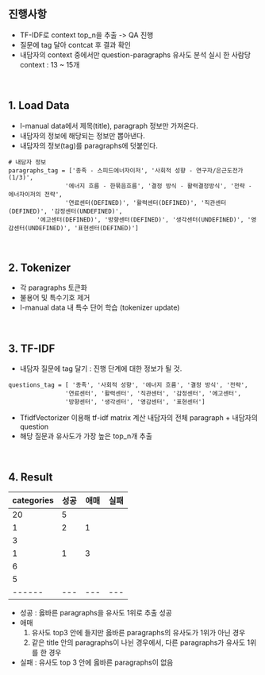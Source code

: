 ## 진행사항
- TF-IDF로 context top_n을 추출 -> QA 진행
- 질문에 tag 달아 contcat 후 결과 확인
- 내담자의 context 중에서만 question-paragraphs 유사도 분석 실시
  한 사람당 context : 13 ~ 15개
<br> 

## 1. Load Data
- I-manual data에서 제목(title), paragraph 정보만 가져온다.
- 내담자의 정보에 해당되는 정보만 뽑아낸다.
- 내담자의 정보(tag)를 paragraphs에 덧붙인다.

```
# 내담자 정보
paragraphs_tag = ['종족 - 스피드에너자이저', '사회적 성향 - 연구자/은근도전가(1/3)', 
				'에너지 흐름 - 한묶음흐름', '결정 방식 - 활력결정방식', '전략 - 에너자이저의 전략',
				'연료센터(DEFINED)', '활력센터(DEFINED)', '직관센터(DEFINED)', '감정센터(UNDEFINED)',
        '에고센터(DEFINED)', '방향센터(DEFINED)', '생각센터(UNDEFINED)', '영감센터(UNDEFINED)', '표현센터(DEFINED)']
```
<br>

## 2. Tokenizer
- 각 paragraphs 토큰화
- 불용어 및 특수기호 제거
- I-manual data 내 특수 단어 학습 (tokenizer update)

<br>

## 3. TF-IDF
- 내담자 질문에 tag 달기 : 진행 단계에 대한 정보가 될 것.
```
questions_tag = [ '종족', '사회적 성향', '에너지 흐름', '결정 방식', '전략', 
				'연료센터', '활력센터', '직관센터', '감정센터', '에고센터',
				'방향센터', '생각센터', '영감센터', '표현센터']
 ```
- TfidfVectorizer 이용해 tf-idf matrix 계산
  내담자의 전체 paragraph + 내담자의 question
- 해당 질문과 유사도가 가장 높은 top_n개 추출
<br>

## 4. Result
|categories|성공|애매|실패|
|------|---|---|---|
|20|5||
|1|2|1|
|3|||
|1|1|3|
|6|||
|5|||
|------|---|---|---|
- 성공 : 옳바른 paragraphs을 유사도 1위로 추출 성공
- 애매 
  1. 유사도 top3 안에 들지만 옳바른 paragraphs의 유사도가 1위가 아닌 경우
  2. 같은 title 안의 paragraphs이 나뉜 경우에서, 다른 paragraphs가 유사도 1위를 한 경우
- 실패 : 유사도 top 3 안에 옳바른 paragraphs이 없음
